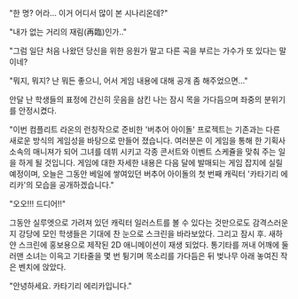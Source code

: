 "한 명? 어라... 이거 어디서 많이 본 시나리온데?" 

"내가 없는 거리의 재림(再臨)인가.." 

"그럼 일단 처음 나왔던 당신을 위한 응원가 말고 다른 곡을 부르는 가수가 또 있다는 말이네? 

"뭐지, 뭐지? 난 뭐든 좋으니, 어서 게임 내용에 대해 공개 좀 해주었으면..." 

안달 난 학생들의 표정에 간신히 웃음을 삼킨 나는 잠시 목을 가다듬으며 좌중의 분위기를 안정시켰다. 

"이번 컴플리트 라온의 런칭작으로 준비한 '버추어 아이돌' 프로젝트는 기존과는 다른 새로운 방식의 게임성을 바탕으로 만들어 졌습니다. 여러분은 이 게임을 통해 한 기획사 소속의 매니져가 되어 그녀를 데뷔 시키고 각종 콘서트와 이벤트 스케쥴을 맞춰 주는 일을 하게 될 것입니다. 게임에 대한 자세한 내용은 다음 달에 발매되는 게임 잡지에 실릴 예정이며, 오늘은 그동안 베일에 쌓여있던 버추어 아이돌의 첫 번째 캐릭터 '카타기리 에리카'의 모습을 공개하겠습니다." 

"오오!!! 드디어!!" 

그동안 실루엣으로 가려져 있던 캐릭터 일러스트를 볼 수 있다는 것만으로도 감격스러운지 강당에 모인 학생들은 기대에 찬 눈으로 스크린을 바라보았다. 
그리고 잠시 후. 새하얀 스크린에 홍보용으로 제작된 2D 애니메이션이 재생 되었다. 
통기타를 꺼내 어깨에 둘러맨 소녀는 이윽고 기타줄을 몇 번 튕기며 목소리를 가다듬은 뒤 벚나무 아래 놓여진 작은 벤치에 앉았다. 

"안녕하세요. 카타기리 에리카입니다." 